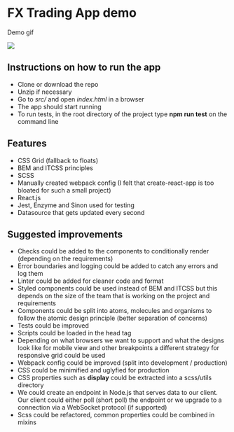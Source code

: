 
# FX Trading App demo

Demo gif

![](http://g.recordit.co/GAsvteH1yT.gif)

## Instructions on how to run the app

* Clone or download the repo
* Unzip if necessary
* Go to _src/_ and open _index.html_ in a browser
* The app should start running
* To run tests, in the root directory of the project type **npm run test** on the command line

## Features

* CSS Grid (fallback to floats)
* BEM and ITCSS principles
* SCSS
* Manually created webpack config (I felt that create-react-app is too bloated for such a small project)
* React.js
* Jest, Enzyme and Sinon used for testing
* Datasource that gets updated every second

## Suggested improvements

* Checks could be added to the components to conditionally render (depending on the requirements)
* Error boundaries and logging could be added to catch any errors and log them
* Linter could be added for cleaner code and format
* Styled components could be used instead of BEM and ITCSS but this depends on the size of the team that is working on the project and requirements
* Components could be split into atoms, molecules and organisms to follow the atomic design principle (better separation of concerns)
* Tests could be improved
* Scripts could be loaded in the head tag
* Depending on what browsers we want to support and what the designs look like for mobile view and other breakpoints a different strategy for responsive grid could be used
* Webpack config could be improved (split into development / production)
* CSS could be minimified and uglyfied for production
* CSS properties such as **display** could be extracted into a scss/utils directory
* We could create an endpoint in Node.js that serves data to our client. Our client could either poll (short poll) the endpoint or we upgrade to a connection via a WebSocket protocol (if supported)
* Scss could be refactored, common properties could be combined in mixins
